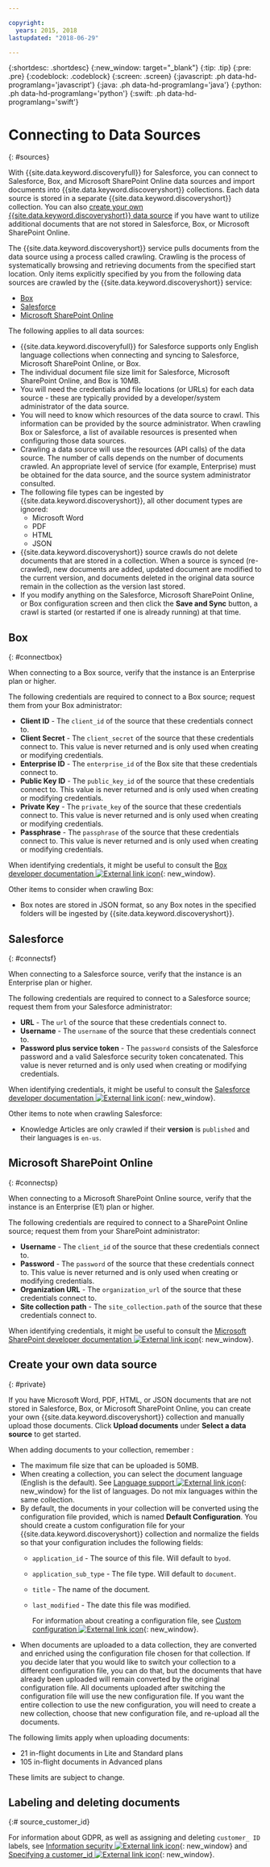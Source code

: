 ```yaml
---

copyright:
  years: 2015, 2018
lastupdated: "2018-06-29"

---
```


{:shortdesc: .shortdesc}
{:new_window: target="_blank"}
{:tip: .tip}
{:pre: .pre}
{:codeblock: .codeblock}
{:screen: .screen}
{:javascript: .ph data-hd-programlang='javascript'}
{:java: .ph data-hd-programlang='java'}
{:python: .ph data-hd-programlang='python'}
{:swift: .ph data-hd-programlang='swift'}

# Connecting to Data Sources
{: #sources}

With {{site.data.keyword.discoveryfull}} for Salesforce, you can connect to Salesforce, Box, and Microsoft SharePoint Online data sources and import documents into {{site.data.keyword.discoveryshort}} collections. Each data source is stored in a separate {{site.data.keyword.discoveryshort}} collection. You can also [create your own {{site.data.keyword.discoveryshort}} data source](/docs/services/discovery-sf/connect.html#private) if you have want to utilize additional documents that are not stored in Salesforce, Box, or Microsoft SharePoint Online.

The {{site.data.keyword.discoveryshort}} service pulls documents from the data source using a process called crawling. Crawling is the process of systematically browsing and retrieving documents from the specified start location. Only items explicitly specified by you from the following data sources are crawled by the {{site.data.keyword.discoveryshort}} service:

-  [Box](/docs/services/discovery-sf/connect.html#connectbox)
-  [Salesforce](/docs/services/discovery-sf/connect.html#connectsf)
-  [Microsoft SharePoint Online](/docs/services/discovery-sf/connect.html#connectsp)

The following applies to all data sources:

- {{site.data.keyword.discoveryfull}} for Salesforce supports only English language collections when connecting and syncing to Salesforce, Microsoft SharePoint Online, or Box.
- The individual document file size limit for Salesforce, Microsoft SharePoint Online, and Box is 10MB.
-  You will need the credentials and file locations (or URLs) for each data source - these are typically provided by a developer/system administrator of the data source.
-  You will need to know which resources of the data source to crawl. This information can be provided by the source administrator. When crawling Box or Salesforce, a list of available resources is presented when configuring those data sources.
-  Crawling a data source will use the resources (API calls) of the data source. The number of calls depends on the number of documents crawled. An appropriate level of service (for example, Enterprise) must be obtained for the data source, and the source system administrator consulted.
-  The following file types can be ingested by {{site.data.keyword.discoveryshort}}, all other document types are ignored:
   -  Microsoft Word
   -  PDF
   -  HTML
   -  JSON
-  {{site.data.keyword.discoveryshort}} source crawls do not delete documents that are stored in a collection. When a source is synced (re-crawled), new documents are added, updated document are modified to the current version, and documents deleted in the original data source remain in the collection as the version last stored.
- If you modify anything on the Salesforce, Microsoft SharePoint Online, or Box configuration screen and then click the **Save and Sync** button, a crawl is started (or restarted if one is already running) at that time.

## Box
{: #connectbox}

When connecting to a Box source, verify that the instance is an Enterprise plan or higher.

The following credentials are required to connect to a Box source; request them from your Box administrator:

-  **Client ID** - The `client_id` of the source that these credentials connect to.
-  **Client Secret** - The `client_secret` of the source that these credentials connect to. This value is never returned and is only used when creating or modifying credentials. 
-  **Enterprise ID** - The `enterprise_id` of the Box site that these credentials connect to.
-  **Public Key ID** - The `public_key_id` of the source that these credentials connect to. This value is never returned and is only used when creating or modifying credentials.
-  **Private Key** - The `private_key` of the source that these credentials connect to. This value is never returned and is only used when creating or modifying credentials.
-  **Passphrase** - The `passphrase` of the source that these credentials connect to. This value is never returned and is only used when creating or modifying credentials.

When identifying credentials, it might be useful to consult the [Box developer documentation ![External link icon](../../icons/launch-glyph.svg "External link icon")](https://developer.box.com/){: new_window}.

Other items to consider when crawling Box:

-  Box notes are stored in JSON format, so any Box notes in the specified folders will be ingested by {{site.data.keyword.discoveryshort}}.

## Salesforce
{: #connectsf}

When connecting to a Salesforce source, verify that the instance is an Enterprise plan or higher.

The following credentials are required to connect to a Salesforce source; request them from your Salesforce administrator:

-  **URL** - The `url` of the source that these credentials connect to.
-  **Username** - The `username` of the source that these credentials connect to.
-  **Password plus service token** - The `password` consists of the Salesforce password and a valid Salesforce security token concatenated. This value is never returned and is only used when creating or modifying credentials.

When identifying credentials, it might be useful to consult the [Salesforce developer documentation ![External link icon](../../icons/launch-glyph.svg "External link icon")](https://developer.salesforce.com/docs/){: new_window}.

Other items to note when crawling Salesforce:

-  Knowledge Articles are only crawled if their **version** is `published` and their languages is `en-us`.

## Microsoft SharePoint Online
{: #connectsp}

When connecting to a Microsoft SharePoint Online source, verify that the instance is an Enterprise (E1) plan or higher.

The following credentials are required to connect to a SharePoint Online source; request them from your SharePoint administrator:

-  **Username** - The `client_id` of the source that these credentials connect to.
-  **Password** - The `password` of the source that these credentials connect to. This value is never returned and is only used when creating or modifying credentials.
-  **Organization URL** - The `organization_url` of the source that these credentials connect to.
-  **Site collection path** - The `site_collection.path` of the source that these credentials connect to.

When identifying credentials, it might be useful to consult the [Microsoft SharePoint developer documentation ![External link icon](../../icons/launch-glyph.svg "External link icon")](https://docs.microsoft.com/en-us/sharepoint/dev/){: new_window}.

## Create your own data source
{: #private}

If you have Microsoft Word, PDF, HTML, or JSON documents that are not stored in Salesforce, Box, or Microsoft SharePoint Online, you can create your own {{site.data.keyword.discoveryshort}} collection and manually upload those documents. Click **Upload documents** under **Select a data source** to get started.

When adding documents to your collection, remember :

- The maximum file size that can be uploaded is 50MB.
- When creating a collection, you can select the document language (English is the default). See [Language support ![External link icon](../../icons/launch-glyph.svg "External link icon")](https://console.bluemix.net/docs/services/discovery/language-support.html){: new_window} for the list of languages. Do not mix languages within the same collection.
- By default, the documents in your collection will be converted using the configuration file provided, which is named **Default Configuration**. You should create a custom configuration file for your {{site.data.keyword.discoveryshort}} collection and normalize the fields so that your configuration includes the following fields:
  - `application_id` - The source of this file. Will default to `byod`.
  - `application_sub_type` - The file type. Will default to `document`.
  - `title` - The name of the document.
  - `last_modified` - The date this file was modified.

    For information about creating a configuration file, see [Custom configuration ![External link icon](../../icons/launch-glyph.svg "External link icon")](https://console.bluemix.net/docs/services/discovery/building.html#custom-configuration){: new_window}.
- When documents are uploaded to a data collection, they are converted and enriched using the configuration file chosen for that collection. If you decide later that you would like to switch your collection to a different configuration file, you can do that, but the documents that have already been uploaded will remain converted by the original configuration file. All documents uploaded after switching the configuration file will use the new configuration file. If you want the entire collection to use the new configuration, you will need to create a new collection, choose that new configuration file, and re-upload all the documents.

The following limits apply when uploading documents:

- 21 in-flight documents in Lite and Standard plans
- 105 in-flight documents in Advanced plans
    
These limits are subject to change. 

## Labeling and deleting documents
{:# source_customer_id}

For information about GDPR, as well as assigning and deleting `customer_ ID` labels, see [Information security ![External link icon](../../icons/launch-glyph.svg "External link icon")](https://console.bluemix.net/docs/services/discovery/information-security.html){: new_window} and [Specifying a customer_id ![External link icon](../../icons/launch-glyph.svg "External link icon")](https://console.bluemix.net/docs/services/discovery/connect.html#specifying-a-customer_id-){: new_window}.
